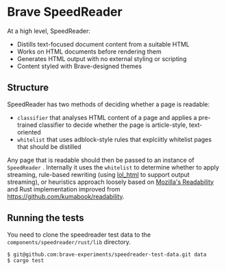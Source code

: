 # Brave SpeedReader

At a high level, SpeedReader:

* Distills text-focused document content from a suitable HTML
* Works on HTML documents before rendering them
* Generates HTML output with no external styling or scripting
* Content styled with Brave-designed themes

## Structure

SpeedReader has two methods of deciding whether a page is readable:

* `classifier` that analyses HTML content of a page and applies a pre-trained
  classifier to decide whether the page is article-style, text-oriented
* `whitelist` that uses adblock-style rules that explciitly whitelist pages that
  should be distilled

Any page that is readable should then be passed to an instance of `SpeedReader`
. Internally it uses the `whitelist` to determine whether to apply streaming,
rule-based rewriting (using [lol_html](https://github.com/cloudflare/lol-html)
to support output streaming), or heuristics approach loosely based on [Mozilla's
Readability](https://github.com/mozilla/readability) and Rust implementation
improved from https://github.com/kumabook/readability.

## Running the tests

You need to clone the speedreader test data to the
`components/speedreader/rust/lib` directory.

```
$ git@github.com:brave-experiments/speedreader-test-data.git data
$ cargo test
```
